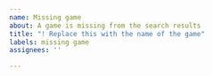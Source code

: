 ```yaml
---
name: Missing game
about: A game is missing from the search results
title: "! Replace this with the name of the game"
labels: missing game
assignees: ''

---
```



